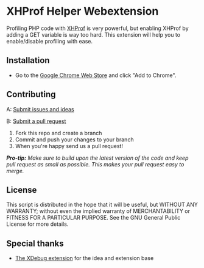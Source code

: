 # XHProf Helper Webextension
Profiling PHP code with [XHProf](http://pecl.php.net/package/xhprof) is very powerful, but enabling
XHProf by adding a GET variable is way too hard. This extension will help you to enable/disable
profiling with ease.

## Installation
* Go to the [Google Chrome Web Store](https://chrome.google.com/webstore/detail/adnlhmmjijeflmbmlpmhilkicpnodphi) and click "Add to Chrome".

## Contributing
A: [Submit issues and ideas](https://github.com/Tuurlijk/XHProf-helper-for-chrome/issues)

B: [Submit a pull request](https://help.github.com/articles/using-pull-requests)

1. Fork this repo and create a branch
2. Commit and push your changes to your branch
3. When you're happy send us a pull request!

_**Pro-tip:** Make sure to build upon the latest version of the code and keep pull request as small as possible. This makes your pull request easy to merge._

## License

This script is distributed in the hope that it will be useful, but
WITHOUT ANY WARRANTY; without even the implied warranty of MERCHANTABILITY
or FITNESS FOR A PARTICULAR PURPOSE. See the GNU General Public License for
more details.

## Special thanks
* [The XDebug extension](https://github.com/mac-cain13/xdebug-helper-for-chrome) for the idea and extension base
